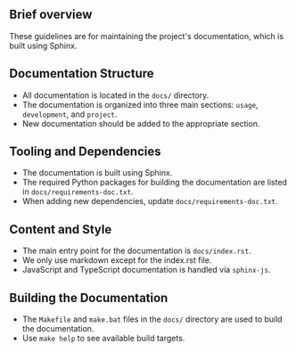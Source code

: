## Brief overview
These guidelines are for maintaining the project's documentation, which is built using Sphinx.

## Documentation Structure
- All documentation is located in the `docs/` directory.
- The documentation is organized into three main sections: `usage`, `development`, and `project`.
- New documentation should be added to the appropriate section.

## Tooling and Dependencies
- The documentation is built using Sphinx.
- The required Python packages for building the documentation are listed in `docs/requirements-doc.txt`.
- When adding new dependencies, update `docs/requirements-doc.txt`.

## Content and Style
- The main entry point for the documentation is `docs/index.rst`.
- We only use markdown except for the index.rst file.
- JavaScript and TypeScript documentation is handled via `sphinx-js`.

## Building the Documentation
- The `Makefile` and `make.bat` files in the `docs/` directory are used to build the documentation.
- Use `make help` to see available build targets.
